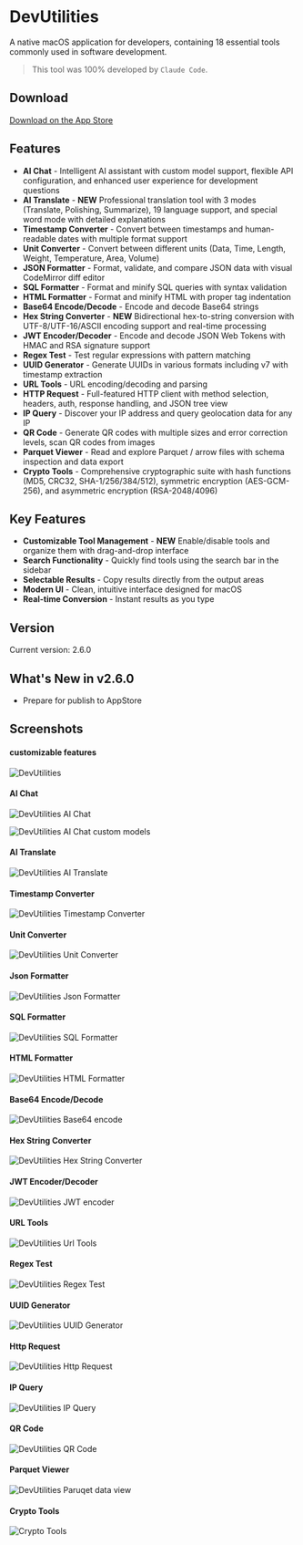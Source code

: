 # DevUtilities

A native macOS application for developers, containing 18 essential tools commonly used in software development.

> This tool was 100% developed by `Claude Code`.

## Download

[Download on the App Store](https://apps.apple.com/app/devutilities/id6753612551)

## Features

- **AI Chat** - Intelligent AI assistant with custom model support, flexible API configuration, and enhanced user experience for development questions
- **AI Translate** - **NEW** Professional translation tool with 3 modes (Translate, Polishing, Summarize), 19 language support, and special word mode with detailed explanations
- **Timestamp Converter** - Convert between timestamps and human-readable dates with multiple format support
- **Unit Converter** - Convert between different units (Data, Time, Length, Weight, Temperature, Area, Volume)
- **JSON Formatter** - Format, validate, and compare JSON data with visual CodeMirror diff editor
- **SQL Formatter** - Format and minify SQL queries with syntax validation
- **HTML Formatter** - Format and minify HTML with proper tag indentation
- **Base64 Encode/Decode** - Encode and decode Base64 strings
- **Hex String Converter** - **NEW** Bidirectional hex-to-string conversion with UTF-8/UTF-16/ASCII encoding support and real-time processing
- **JWT Encoder/Decoder** - Encode and decode JSON Web Tokens with HMAC and RSA signature support
- **Regex Test** - Test regular expressions with pattern matching
- **UUID Generator** - Generate UUIDs in various formats including v7 with timestamp extraction
- **URL Tools** - URL encoding/decoding and parsing
- **HTTP Request** - Full-featured HTTP client with method selection, headers, auth, response handling, and JSON tree view
- **IP Query** - Discover your IP address and query geolocation data for any IP
- **QR Code** - Generate QR codes with multiple sizes and error correction levels, scan QR codes from images
- **Parquet Viewer** - Read and explore Parquet / arrow files with schema inspection and data export
- **Crypto Tools** - Comprehensive cryptographic suite with hash functions (MD5, CRC32, SHA-1/256/384/512), symmetric encryption (AES-GCM-256), and asymmetric encryption (RSA-2048/4096)

## Key Features

- **Customizable Tool Management** - **NEW** Enable/disable tools and organize them with drag-and-drop interface
- **Search Functionality** - Quickly find tools using the search bar in the sidebar
- **Selectable Results** - Copy results directly from the output areas
- **Modern UI** - Clean, intuitive interface designed for macOS
- **Real-time Conversion** - Instant results as you type

## Version

Current version: 2.6.0

## What's New in v2.6.0

- Prepare for publish to AppStore

## Screenshots

#### customizable features
![DevUtilities](./images/screenshots/customize.png)

#### AI Chat
![DevUtilities AI Chat](./images/screenshots/aichat.png)

![DevUtilities AI Chat custom models](./images/screenshots/aichat-models.png)

#### AI Translate
![DevUtilities AI Translate](./images/screenshots/aitranslate.png)

#### Timestamp Converter
![DevUtilities Timestamp Converter](./images/screenshots/timestamp.png)

#### Unit Converter
![DevUtilities Unit Converter](./images/screenshots/unit.png)

#### Json Formatter
![DevUtilities Json Formatter](./images/screenshots/json.png)

#### SQL Formatter
![DevUtilities SQL Formatter](./images/screenshots/sql.png)

#### HTML Formatter
![DevUtilities HTML Formatter](./images/screenshots/html.png)

#### Base64 Encode/Decode
![DevUtilities Base64 encode](./images/screenshots/base64.png)

#### Hex String Converter
![DevUtilities Hex String Converter](./images/screenshots/hex.png)

#### JWT Encoder/Decoder
![DevUtilities JWT encoder](./images/screenshots/jwt.png)

#### URL Tools
![DevUtilities Url Tools](./images/screenshots/url.png)

#### Regex Test
![DevUtilities Regex Test](./images/screenshots/regex.png)

#### UUID Generator
![DevUtilities UUID Generator](./images/screenshots/uuid.png)

#### Http Request
![DevUtilities Http Request](./images/screenshots/http.png)

#### IP Query
![DevUtilities IP Query](./images/screenshots/ip.png)

#### QR Code
![DevUtilities QR Code](./images/screenshots/qrcode.png)

#### Parquet Viewer
![DevUtilities Paruqet data view](./images/screenshots/parquet.png)


#### Crypto Tools
![Crypto Tools](./images/screenshots/crypto.png)
